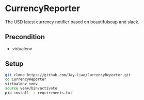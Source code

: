 # CurrencyReporter
 The USD latest currency notifier based on beautifulsoup and slack.

## Precondition
- virtualenv

## Setup
```sh
git clone https://github.com/Jay-Liao/CurrencyReporter.git
cd CurrencyReporter
virtualenv venv
source venv/bin/activate
pip install -r requirements.txt
```
